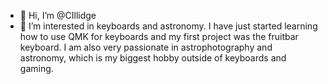 - 👋 Hi, I’m @CIllidge
- 👀 I’m interested in keyboards and astronomy. I have just started learning how to use QMK for keyboards and my first project was the fruitbar keyboard. I am also 
very passionate in astrophotography and astronomy, which is my biggest hobby outside of keyboards and gaming.

<!---
CIllidge/CIllidge is a ✨ special ✨ repository because its `README.md` (this file) appears on your GitHub profile.
You can click the Preview link to take a look at your changes.
--->
